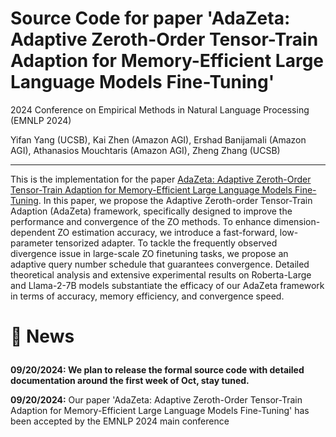 # Source Code for paper 'AdaZeta: Adaptive Zeroth-Order Tensor-Train Adaption for Memory-Efficient Large Language Models Fine-Tuning'
2024 Conference on Empirical Methods in Natural Language Processing (EMNLP 2024)

Yifan Yang (UCSB), Kai Zhen (Amazon AGI), Ershad Banijamali (Amazon AGI), Athanasios Mouchtaris (Amazon AGI), Zheng Zhang (UCSB)

---

This is the implementation for the paper [AdaZeta: Adaptive Zeroth-Order Tensor-Train Adaption for Memory-Efficient Large Language Models Fine-Tuning](https://arxiv.org/pdf/2406.18060).  In this paper, we propose the Adaptive Zeroth-order Tensor-Train Adaption (AdaZeta) framework, specifically designed to improve the performance and convergence of the ZO methods. To enhance
dimension-dependent ZO estimation accuracy, we introduce a fast-forward, low-parameter tensorized adapter. To tackle the frequently observed divergence issue in large-scale ZO finetuning tasks, we propose an adaptive query number schedule that guarantees convergence. Detailed theoretical analysis and extensive experimental results on Roberta-Large and Llama-2-7B models substantiate the efficacy of our AdaZeta framework in terms of accuracy, memory efficiency, and convergence speed.

<h1> <p>🤗 News</p></h1>


**09/20/2024: We plan to release the formal source code with detailed documentation around the first week of Oct, stay tuned.** 

**09/20/2024:** Our paper 'AdaZeta: Adaptive Zeroth-Order Tensor-Train Adaption for Memory-Efficient Large Language Models Fine-Tuning'
has been accepted by the EMNLP 2024 main conference
